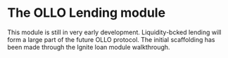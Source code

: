 # The OLLO Lending module

This module is still in very early development. Liquidity-bcked lending will form a large part of the future OLLO protocol. The initial scaffolding has been made through the Ignite loan module walkthrough. 